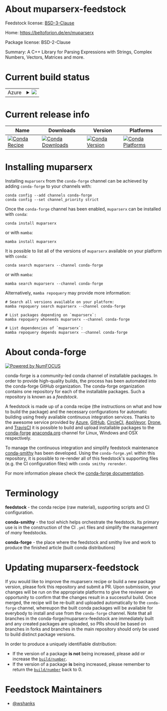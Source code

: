About muparserx-feedstock
=========================

Feedstock license: [BSD-3-Clause](https://github.com/conda-forge/muparserx-feedstock/blob/main/LICENSE.txt)

Home: https://beltoforion.de/en/muparserx

Package license: BSD-2-Clause

Summary: A C++ Library for Parsing Expressions with Strings, Complex Numbers, Vectors, Matrices and more.

Current build status
====================


<table>
    
  <tr>
    <td>Azure</td>
    <td>
      <details>
        <summary>
          <a href="https://dev.azure.com/conda-forge/feedstock-builds/_build/latest?definitionId=18697&branchName=main">
            <img src="https://dev.azure.com/conda-forge/feedstock-builds/_apis/build/status/muparserx-feedstock?branchName=main">
          </a>
        </summary>
        <table>
          <thead><tr><th>Variant</th><th>Status</th></tr></thead>
          <tbody><tr>
              <td>linux_64</td>
              <td>
                <a href="https://dev.azure.com/conda-forge/feedstock-builds/_build/latest?definitionId=18697&branchName=main">
                  <img src="https://dev.azure.com/conda-forge/feedstock-builds/_apis/build/status/muparserx-feedstock?branchName=main&jobName=linux&configuration=linux%20linux_64_" alt="variant">
                </a>
              </td>
            </tr><tr>
              <td>osx_64</td>
              <td>
                <a href="https://dev.azure.com/conda-forge/feedstock-builds/_build/latest?definitionId=18697&branchName=main">
                  <img src="https://dev.azure.com/conda-forge/feedstock-builds/_apis/build/status/muparserx-feedstock?branchName=main&jobName=osx&configuration=osx%20osx_64_" alt="variant">
                </a>
              </td>
            </tr><tr>
              <td>osx_arm64</td>
              <td>
                <a href="https://dev.azure.com/conda-forge/feedstock-builds/_build/latest?definitionId=18697&branchName=main">
                  <img src="https://dev.azure.com/conda-forge/feedstock-builds/_apis/build/status/muparserx-feedstock?branchName=main&jobName=osx&configuration=osx%20osx_arm64_" alt="variant">
                </a>
              </td>
            </tr><tr>
              <td>win_64</td>
              <td>
                <a href="https://dev.azure.com/conda-forge/feedstock-builds/_build/latest?definitionId=18697&branchName=main">
                  <img src="https://dev.azure.com/conda-forge/feedstock-builds/_apis/build/status/muparserx-feedstock?branchName=main&jobName=win&configuration=win%20win_64_" alt="variant">
                </a>
              </td>
            </tr>
          </tbody>
        </table>
      </details>
    </td>
  </tr>
</table>

Current release info
====================

| Name | Downloads | Version | Platforms |
| --- | --- | --- | --- |
| [![Conda Recipe](https://img.shields.io/badge/recipe-muparserx-green.svg)](https://anaconda.org/conda-forge/muparserx) | [![Conda Downloads](https://img.shields.io/conda/dn/conda-forge/muparserx.svg)](https://anaconda.org/conda-forge/muparserx) | [![Conda Version](https://img.shields.io/conda/vn/conda-forge/muparserx.svg)](https://anaconda.org/conda-forge/muparserx) | [![Conda Platforms](https://img.shields.io/conda/pn/conda-forge/muparserx.svg)](https://anaconda.org/conda-forge/muparserx) |

Installing muparserx
====================

Installing `muparserx` from the `conda-forge` channel can be achieved by adding `conda-forge` to your channels with:

```
conda config --add channels conda-forge
conda config --set channel_priority strict
```

Once the `conda-forge` channel has been enabled, `muparserx` can be installed with `conda`:

```
conda install muparserx
```

or with `mamba`:

```
mamba install muparserx
```

It is possible to list all of the versions of `muparserx` available on your platform with `conda`:

```
conda search muparserx --channel conda-forge
```

or with `mamba`:

```
mamba search muparserx --channel conda-forge
```

Alternatively, `mamba repoquery` may provide more information:

```
# Search all versions available on your platform:
mamba repoquery search muparserx --channel conda-forge

# List packages depending on `muparserx`:
mamba repoquery whoneeds muparserx --channel conda-forge

# List dependencies of `muparserx`:
mamba repoquery depends muparserx --channel conda-forge
```


About conda-forge
=================

[![Powered by
NumFOCUS](https://img.shields.io/badge/powered%20by-NumFOCUS-orange.svg?style=flat&colorA=E1523D&colorB=007D8A)](https://numfocus.org)

conda-forge is a community-led conda channel of installable packages.
In order to provide high-quality builds, the process has been automated into the
conda-forge GitHub organization. The conda-forge organization contains one repository
for each of the installable packages. Such a repository is known as a *feedstock*.

A feedstock is made up of a conda recipe (the instructions on what and how to build
the package) and the necessary configurations for automatic building using freely
available continuous integration services. Thanks to the awesome service provided by
[Azure](https://azure.microsoft.com/en-us/services/devops/), [GitHub](https://github.com/),
[CircleCI](https://circleci.com/), [AppVeyor](https://www.appveyor.com/),
[Drone](https://cloud.drone.io/welcome), and [TravisCI](https://travis-ci.com/)
it is possible to build and upload installable packages to the
[conda-forge](https://anaconda.org/conda-forge) [anaconda.org](https://anaconda.org/)
channel for Linux, Windows and OSX respectively.

To manage the continuous integration and simplify feedstock maintenance
[conda-smithy](https://github.com/conda-forge/conda-smithy) has been developed.
Using the ``conda-forge.yml`` within this repository, it is possible to re-render all of
this feedstock's supporting files (e.g. the CI configuration files) with ``conda smithy rerender``.

For more information please check the [conda-forge documentation](https://conda-forge.org/docs/).

Terminology
===========

**feedstock** - the conda recipe (raw material), supporting scripts and CI configuration.

**conda-smithy** - the tool which helps orchestrate the feedstock.
                   Its primary use is in the construction of the CI ``.yml`` files
                   and simplify the management of *many* feedstocks.

**conda-forge** - the place where the feedstock and smithy live and work to
                  produce the finished article (built conda distributions)


Updating muparserx-feedstock
============================

If you would like to improve the muparserx recipe or build a new
package version, please fork this repository and submit a PR. Upon submission,
your changes will be run on the appropriate platforms to give the reviewer an
opportunity to confirm that the changes result in a successful build. Once
merged, the recipe will be re-built and uploaded automatically to the
`conda-forge` channel, whereupon the built conda packages will be available for
everybody to install and use from the `conda-forge` channel.
Note that all branches in the conda-forge/muparserx-feedstock are
immediately built and any created packages are uploaded, so PRs should be based
on branches in forks and branches in the main repository should only be used to
build distinct package versions.

In order to produce a uniquely identifiable distribution:
 * If the version of a package **is not** being increased, please add or increase
   the [``build/number``](https://docs.conda.io/projects/conda-build/en/latest/resources/define-metadata.html#build-number-and-string).
 * If the version of a package **is** being increased, please remember to return
   the [``build/number``](https://docs.conda.io/projects/conda-build/en/latest/resources/define-metadata.html#build-number-and-string)
   back to 0.

Feedstock Maintainers
=====================

* [@wshanks](https://github.com/wshanks/)

